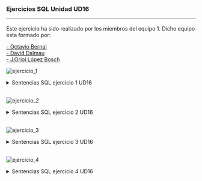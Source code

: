 ### Ejercicios SQL Unidad UD16<hr>

Este ejercicio ha sido realizado por los miembros del equipo 1. Dicho equipo esta formado por:

[- Octavio Bernal](https://github.com/OctavioBernalGH)<br>
[- David Dalmau](https://github.com/DavidDalmauDieguez)<br>
[- J.Oriol López Bosch](https://github.com/mednologic)

![ejercicio_1](https://user-images.githubusercontent.com/103035621/165497244-a7df2931-23a9-48e0-ad5f-6c8cba527c1c.PNG)


<details>
  <summary>Sentencias SQL ejercicio 1 UD16</summary>
<br>
<p align="justify">En este ejercicio se practican las sentencias select , insert con sus respectivos parámetros.. </p>
  
  ```sql
/*ejercicio 1.1 */
SELECT NOMBRE
FROM articulos;

/*ejercicio 1.2 */
SELECT NOMBRE, PRECIO
FROM articulos;

/*ejercicio1.3*/
SELECT NOMBRE
FROM articulos
WHERE PRECIO <= 200;

/*ejercicio1.4*/
SELECT *
FROM articulos
WHERE PRECIO >= 60 AND PRECIO <= 120;

/*ejercicio1.5*/
SELECT NOMBRE, PRECIO*166.386
FROM articulos;

/*ejercicio1.6*/
SELECT AVG(PRECIO)
FROM articulos;

/*ejercicio1.7*/
SELECT AVG(PRECIO)
FROM articulos
WHERE FABRICANTE = 2;

/*ejercicio1.8*/
SELECT COUNT(CODIGO)
FROM articulos
WHERE PRECIO >= 180;

/*ejercicio1.9*/
SELECT NOMBRE, PRECIO
FROM articulos
WHERE PRECIO >= 180
order by NOMBRE;

/*ejercicio1.10*/
SELECT *
FROM articulos
LEFT OUTER JOIN fabricantes ON articulos.FABRICANTE = fabricantes.CODIGO;

/*ejercicio1.11*/
SELECT articulos.NOMBRE, articulos.PRECIO, fabricantes.NOMBRE
FROM articulos
LEFT OUTER JOIN fabricantes ON articulos.FABRICANTE = fabricantes.CODIGO;

/*ejercicio1.12*/
SELECT fabricantes.CODIGO, AVG(articulos.PRECIO)
FROM fabricantes
LEFT OUTER JOIN articulos ON fabricantes.CODIGO = articulos.FABRICANTE
GROUP BY fabricantes.CODIGO;

/*ejercicio1.13*/
SELECT articulos.NOMBRE, fabricantes.NOMBRE, AVG(articulos.PRECIO)
FROM articulos
LEFT OUTER JOIN fabricantes ON articulos.FABRICANTE = fabricantes.CODIGO
GROUP BY articulos.NOMBRE, fabricantes.NOMBRE;

/*ejercicio1.14*/
SELECT fabricantes.NOMBRE, AVG(articulos.PRECIO)
FROM fabricantes
LEFT OUTER JOIN articulos ON fabricantes.CODIGO = articulos.FABRICANTE 
WHERE articulos.PRECIO >= 150
GROUP BY fabricantes.NOMBRE;

/*ejercicio1.15*/
SELECT NOMBRE, PRECIO
FROM articulos
WHERE PRECIO = ANY(
SELECT MIN(PRECIO)
FROM articulos);

/*ejercicio1.16*/
SELECT articulos.NOMBRE, articulos.PRECIO, fabricantes.NOMBRE
FROM articulos
LEFT OUTER JOIN fabricantes ON articulos.FABRICANTE = fabricantes.CODIGO
WHERE articulos.PRECIO = (
 SELECT MAX(articulos.PRECIO)
 FROM articulos
 WHERE articulos.FABRICANTE = fabricantes.CODIGO);

/*ejercicio1.17*/
INSERT INTO articulos VALUES(11, 'Altavoces', 70, 2);

/*ejercicio1.18*/
UPDATE articulos SET NOMBRE = 'Impresora Laser' 
WHERE Codigo = 8;

/*ejercicio1.19*/
UPDATE articulos SET PRECIO = PRECIO* 0.9;

/*ejercicio1.20*/
UPDATE articulos SET PRECIO = PRECIO - 10 WHERE PRECIO >= 120;
  ```
 </details>
 <br>



![ejercicio_2](https://user-images.githubusercontent.com/103035621/165496604-b5f94f60-8378-4a93-b793-44d1723b3a37.PNG)


<details>
  <summary>Sentencias SQL ejercicio 2 UD16</summary>
<br>
<p align="justify">En este ejercicio se practican las sentencias select , insert con sus respectivos parámetros.. </p>
  
  ```sql

  ```
 </details>
 <br>


![ejercicio_3](https://user-images.githubusercontent.com/103035621/165496141-eded7dea-3dd2-43bf-be70-1fbda53537cc.PNG)


<details>
  <summary>Sentencias SQL ejercicio 3 UD16</summary>
<br>
<p align="justify">En este ejercicio se practican las sentencias select , insert con sus respectivos parámetros.. </p>
  
  ```sql
select * from almacenes;
select * from cajas;
-- ejercicio 3.1
select * from almacenes;
-- ejercicio 3.2
select * from cajas where valor > 150;
-- ejercicio 3.3
select distinct contenido from cajas;
-- ejercicio 3.4
select AVG(valor) from cajas;
-- ejercicio 3.5
select almacen, AVG(valor) from cajas group by ALMACEN;
-- ejercicio 3.6
select almacen, AVG(valor) < 150 from cajas group by ALMACEN;
-- ejercicio 3.7
select numreferencia, lugar from cajas, almacenes  where almacenes.codigo = cajas.almacen;
-- ejercicio 3.8
select almacen, count(numreferencia) from cajas group by almacen;
-- ejercicio 3.9
select codigo from almacenes where capacidad < (select count(*) from cajas where almacen = codigo);
-- ejercicio 3.10
select numreferencia, lugar from cajas, almacenes where almacenes.lugar = 'Bilbao';
-- ejercicio 3.11
insert into almacenes (codigo, lugar, capacidad) values (6,'Barcelona', 3);
select * from almacenes where lugar = 'Barcelona';
-- ejercicio 3.12
insert into cajas(numreferencia, contenido, valor, almacen) values ('H5RT', 'Papers', 200, 2);
select * from cajas where numreferencia  = 'H5RT';
-- ejercicio 3.13
update cajas set valor = valor * 0.85;
-- ejercicio 3.14
update cajas set valor = valor * 0.80 where valor > (select AVG(valor));
-- ejercicio 3.15
delete from cajas where valor < 100;
select valor from cajas;
-- ejercicio 3.16
delete from cajas where almacen in (select codigo from almacenes where capacidad < (select count(*)  where almacen = codigo));
  ```
 </details>
 <br>


![ejercicio_4](https://user-images.githubusercontent.com/103035621/165496409-813e9cfc-a741-4042-a55f-ec9f1a26a7d1.PNG)


<details>
  <summary>Sentencias SQL ejercicio 4 UD16</summary>
<br>
<p align="justify">En este ejercicio se practican las sentencias select , insert con sus respectivos parámetros.. </p>
  
  ```sql
/*ejercicio4.1*/
SELECT NOMBRE
FROM peliculas;

/*ejercicio4.2*/
SELECT CALIFICACIONEDAD
FROM peliculas;

/*ejercicio4.3*/
SELECT NOMBRE, CALIFICACIONEDAD
FROM peliculas
WHERE CALIFICACIONEDAD IS null;

/*ejercicio4.4*/
SELECT *
FROM salas
WHERE PELICULA IS null;

/*ejercicio4.5*/
SELECT *
FROM salas
LEFT OUTER JOIN peliculas ON peliculas.CODIGO = salas.PELICULA;

/*ejercicio4.6*/
SELECT *
FROM peliculas
LEFT OUTER JOIN salas ON salas.PELICULA = peliculas.CODIGO;

/*ejercicio4.7*/
SELECT peliculas.NOMBRE
FROM peliculas
LEFT OUTER JOIN salas ON salas.PELICULA = peliculas.CODIGO
WHERE salas.PELICULA IS null;

/*ejercicio4.8*/
INSERT INTO peliculas VALUES(10, 'Uno, Dos, Tres', '7');

/*ejercicio4.9*/
UPDATE peliculas SET CALIFICACIONEDAD = 13
WHERE CALIFICACIONEDAD IS null;

/*ejercicio4.10*/
select *
from peliculas;
DELETE FROM salas WHERE PELICULA IN 
(SELECT CODIGO 
FROM peliculas
WHERE CALIFICACIONEDAD = G);
  ```
 </details>
 <br>
